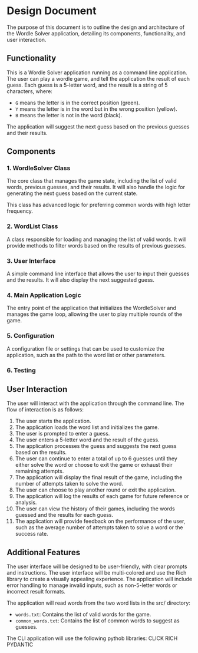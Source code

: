 # Design Document

The purpose of this document is to outline the design and architecture of the 
Wordle Solver application, detailing its components, functionality, and user interaction.

## Functionality

This is a Wordle Solver application running as a command line application.
The user can play a wordle game, and tell the application the result of each guess.
Each guess is a 5-letter word, and the result is a string of 5 characters, where:
- `G` means the letter is in the correct position (green).
- `Y` means the letter is in the word but in the wrong position (yellow).
- `B` means the letter is not in the word (black).

The application will suggest the next guess based on the previous guesses and their results.

## Components

### 1. WordleSolver Class
The core class that manages the game state, including the list of 
valid words, previous guesses, and their results. It will also handle
the logic for generating the next guess based on the current state.

This class has advanced logic for preferring common words with high letter frequency.

### 2. WordList Class
A class responsible for loading and managing the list of valid words. It will provide methods to filter words based on the results of previous guesses.
### 3. User Interface
A simple command line interface that allows the user to input their guesses and the results. It will also display the next suggested guess.
### 4. Main Application Logic
The entry point of the application that initializes the WordleSolver 
and manages the game loop, allowing the user to play multiple rounds of the game.
### 5. Configuration
A configuration file or settings that can be used to customize the application, such as the path to the word list or other parameters.
### 6. Testing


## User Interaction
The user will interact with the application through the command line. 
The flow of interaction is as follows:
1. The user starts the application.
2. The application loads the word list and initializes the game.
3. The user is prompted to enter a guess.
4. The user enters a 5-letter word and the result of the guess.
5. The application processes the guess and suggests the next guess based on the results.
6. The user can continue to enter a total of up to 6 guesses until they either solve the word or choose to exit the game or exhaust their remaining attempts.
7. The application will display the final result of the game, including the number of attempts taken to solve the word.
8. The user can choose to play another round or exit the application.
9. The application will log the results of each game for future reference or analysis.
10. The user can view the history of their games, including the words guessed and the results for each guess.
11. The application will provide feedback on the performance of the user, such as the average number of attempts taken to solve a word or the success rate.

## Additional Features

The user interface will be designed to be user-friendly, with clear prompts and instructions.
The user interface will be multi-colored and use the Rich library to create a visually appealing experience.
The application will include error handling to manage invalid inputs, such as non-5-letter words or incorrect result formats.

The application will read words from the two word lists in the src/ directory:
- `words.txt`: Contains the list of valid words for the game.
- `common_words.txt`: Contains the list of common words to suggest as guesses.

The CLI application will use the following pythob libraries:
CLICK
RICH
PYDANTIC
